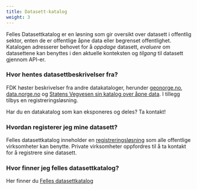 ```yaml
---
title: Datasett-katalog
weight: 3
---
```


Felles Datasettkatalog er en løsning som gir oversikt over datasett i offentlig sektor, enten de er offentlige åpne data eller begrenset offentlighet. Katalogen adresserer behovet for å *oppdage* datasett, *evaluere* om datasettene kan benyttes i den aktuelle konteksten og *tilgang* til datasett gjennom API-er.

### Hvor hentes datasettbeskrivelser fra?
FDK høster beskrivelser fra andre datakataloger, herunder <a href="https://www.geonorge.no/" target="_blank">geonorge.no</a>, <a href="https://data.norge.no/" target="_blank">data.norge.no</a> og <a href="https://dataut.vegvesen.no/dataset" target="_blank">Statens Vegvesen sin katalog over åpne data</a>. I tillegg tilbys en registreringsløsning.

Har du en datakatalog som kan eksponeres og deles? Ta kontakt! 

### Hvordan registerer jeg mine datasett?
Felles datasettkatalog inneholder en <a href="https://fellesdatakatalog.digdir.no/about-registration" target="_blank">registreringsløsning</a> som alle offentlige virksomheter kan benytte. Private virksomheter oppfordres til å ta kontakt for å registrere sine datasett.

### Hvor finner jeg felles datasettkatalog?
Her finner du <a href="https://fellesdatakatalog.digdir.no" target="_blank">Felles datasettkatalog</a>

